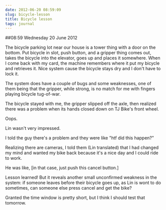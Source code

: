```yaml
---
date: 2012-06-20 08:59:09
slug: bicycle-lesson
title: Bicycle lesson
tags: journal
---
```


##08:59 Wednesday 20 June 2012

The bicycle parking lot near our house is a tower thing with a door on the bottom.  Put bicycle in slot, push button, and a gripper thing comes out, takes the bicycle into the elevator, goes up and places it somewhere.    When I come back with my card, the machine remembers where it put my bicycle and retrieves it.  Nice system cause the bicycle stays dry and I don't have to lock it. 

The system does have a couple of bugs and some weaknesses, one of them being that the gripper, while strong, is no match for me with fingers playing bicycle tug-of-war. 

The bicycle stayed with me, the gripper slipped off the axle, then realized there was a problem when its hands closed down on TJ Bike's front wheel. 

Oops. 

Lin wasn't very impressed. 

I told the guy there's a problem and they were like "htf did this happen?"

Realizing there are cameras, I told them (Lin translated) that I had changed my mind and wanted my bike back because it's a nice day and I could ride to work.  

He was like, [in that case, just push this cancel button.]

Lesson learned!  But it reveals another small unconfirmed weakness in the system: if someone leaves before their bicycle goes up, as Lin is wont to do sometimes, can someone else press cancel and get the bike?

Granted the time window is pretty short, but I think I should test that tomorrow.
